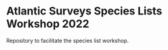 # Atlantic Surveys Species Lists Workshop 2022

Repository to facilitate the species list workshop.


